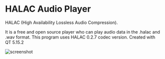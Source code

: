 # HALAC Audio Player
HALAC (High Availability Lossless Audio Compression).

It is a free and open source player who can play audio data in the .halac and .wav format. This program uses HALAC 0.2.7 codec version.
Created with QT 5.15.2

![screenshot](https://github.com/Hakan-Abbas/HALAC-AUDIO-PLAYER/assets/158841237/ff5da819-97d8-426f-ab2e-2299e3071640)
